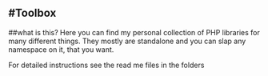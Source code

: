 #Toolbox
---

##what is this?
Here you can find my personal collection of PHP libraries for many different things. They mostly are standalone and you can slap any namespace on it, that you want.

For detailed instructions see the read me files in the folders
